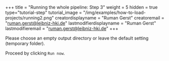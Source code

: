 +++
title = "Running the whole pipeline: Step 3"
weight = 5
hidden = true
type="tutorial-step"
tutorial_image = "/img/examples/how-to-load-projects/running2.png"
creatordisplayname = "Ruman Gerst"
creatoremail = "ruman.gerst@leibniz-hki.de"
lastmodifierdisplayname = "Ruman Gerst"
lastmodifieremail = "ruman.gerst@leibniz-hki.de"
+++

Please choose an empty output directory or leave the default setting (temporary folder).

Proceed by clicking `Run now`.